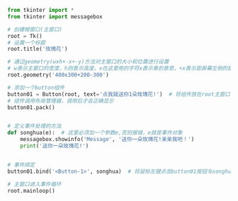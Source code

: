 
<BlogInfo id="788" title="7.主窗口位置和大小的设置" author="白日梦想猿" pv=0 read_times=0 pre_cost_time=0分30秒 category="GUI编程" tag_list="['GUI编程']" create_time="2020.06.23 14:32:11" update_time="2020.06.23 15:28:14" />

```python
from tkinter import *
from tkinter import messagebox

# 创建根窗口(主窗口)
root = Tk()
# 设置一个标题
root.title('玫瑰花')

# 通过geometry(wxh+-x+-y)方法对主窗口的大小和位置进行设置
# w表示主窗口的宽度，h则表示高度，x在这里用的字符x表示乘的意思，+x表示距屏幕左侧的距离，+y表示距屏幕上侧的距离
root.geometry('400x300+200-300')

# 添加一个button组件
button01 = Button(root, text='点我就送你1朵玫瑰花!')  # 将组件放在root主窗口中，text参数结要显示的文本
# 组件调用布局管理器，调用后才会正确显示
button01.pack()


# 定义事件处理的方法
def songhua(e):  # 这里必须加一个参数e,否则报错，e就是事件对象
    messagebox.showinfo('Message', '送你一朵玫瑰花!亲亲我吧！')
    print('送你一朵玫瑰花!')


# 事件绑定
button01.bind('<Button-1>', songhua)  # 将鼠标左键点击button01按钮与songhua绑定在一起

# 主窗口进入事件循环
root.mainloop()

```
